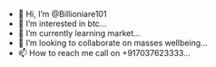 - 👋 Hi, I’m @Billioniare101
- 👀 I’m interested in btc...
- 🌱 I’m currently learning market...
- 💞️ I’m looking to collaborate on masses wellbeing...
- 📫 How to reach me call on +917037623333...

<!---
Billioniare101/Billioniare101 is a ✨ special ✨ repository because its `README.md` (this file) appears on your GitHub profile.
You can click the Preview link to take a look at your changes.
--->

